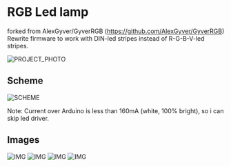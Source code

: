 # RGB Led lamp
forked from AlexGyver/GyverRGB (https://github.com/AlexGyver/GyverRGB)
Rewrite firmware to work with DIN-led stripes instead of R-G-B-V-led stripes.

![PROJECT_PHOTO](https://github.com/netkot/RGB-Led-lamp/blob/master/images/lamp.jpg)

## Scheme
![SCHEME](https://github.com/netkot/RGB-Led-lamp/blob/master/schemes/scheme1.png)

Note: Current over Arduino is less than 160mA (white, 100% bright), so i can skip led driver.

## Images

![IMG](https://github.com/netkot/RGB-Led-lamp/blob/master/images/img_02.jpg)
![IMG](https://github.com/netkot/RGB-Led-lamp/blob/master/images/img_03.jpg)
![IMG](https://github.com/netkot/RGB-Led-lamp/blob/master/images/img_04.jpg)
![IMG](https://github.com/netkot/RGB-Led-lamp/blob/master/images/img_05.jpg)

